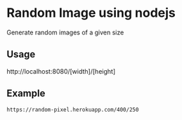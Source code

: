 # Random Image using nodejs
Generate random images of a given size

## Usage
http://localhost:8080/[width]/[height]

## Example
`https://random-pixel.herokuapp.com/400/250`
